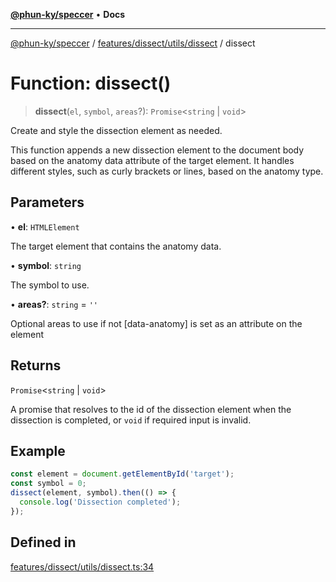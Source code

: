 [**@phun-ky/speccer**](../../../../../README.md) • **Docs**

***

[@phun-ky/speccer](../../../../../README.md) / [features/dissect/utils/dissect](../README.md) / dissect

# Function: dissect()

> **dissect**(`el`, `symbol`, `areas`?): `Promise`\<`string` \| `void`\>

Create and style the dissection element as needed.

This function appends a new dissection element to the document body based on the anatomy data attribute
of the target element. It handles different styles, such as curly brackets or lines, based on the anatomy type.

## Parameters

• **el**: `HTMLElement`

The target element that contains the anatomy data.

• **symbol**: `string`

The symbol to use.

• **areas?**: `string` = `''`

Optional areas to use if not [data-anatomy] is set as an attribute on the element

## Returns

`Promise`\<`string` \| `void`\>

A promise that resolves to the id of the dissection element when the dissection is completed, or `void` if required input is invalid.

## Example

```ts
const element = document.getElementById('target');
const symbol = 0;
dissect(element, symbol).then(() => {
  console.log('Dissection completed');
});
```

## Defined in

[features/dissect/utils/dissect.ts:34](https://github.com/phun-ky/speccer/blob/main/src/features/dissect/utils/dissect.ts#L34)
